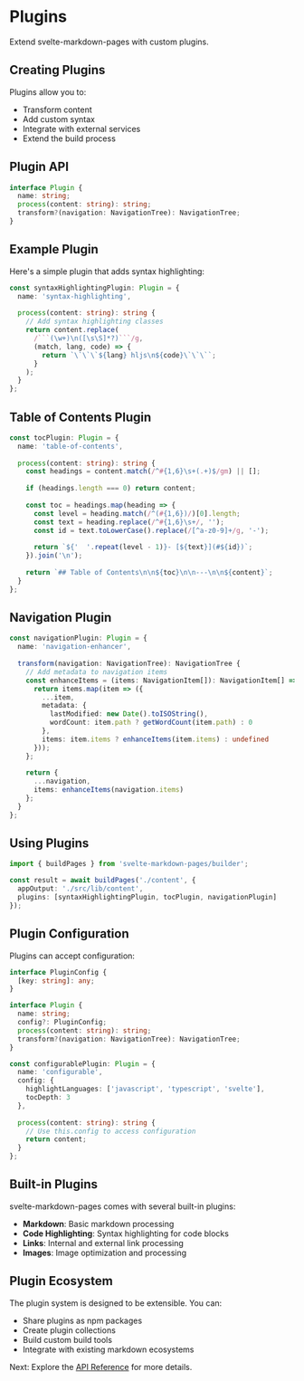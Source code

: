 # Plugins

Extend svelte-markdown-pages with custom plugins.

## Creating Plugins

Plugins allow you to:

- Transform content
- Add custom syntax
- Integrate with external services
- Extend the build process

## Plugin API

```typescript
interface Plugin {
  name: string;
  process(content: string): string;
  transform?(navigation: NavigationTree): NavigationTree;
}
```

## Example Plugin

Here's a simple plugin that adds syntax highlighting:

```typescript
const syntaxHighlightingPlugin: Plugin = {
  name: 'syntax-highlighting',
  
  process(content: string): string {
    // Add syntax highlighting classes
    return content.replace(
      /```(\w+)\n([\s\S]*?)```/g,
      (match, lang, code) => {
        return `\`\`\`${lang} hljs\n${code}\`\`\``;
      }
    );
  }
};
```

## Table of Contents Plugin

```typescript
const tocPlugin: Plugin = {
  name: 'table-of-contents',
  
  process(content: string): string {
    const headings = content.match(/^#{1,6}\s+(.+)$/gm) || [];
    
    if (headings.length === 0) return content;
    
    const toc = headings.map(heading => {
      const level = heading.match(/^(#{1,6})/)[0].length;
      const text = heading.replace(/^#{1,6}\s+/, '');
      const id = text.toLowerCase().replace(/[^a-z0-9]+/g, '-');
      
      return `${'  '.repeat(level - 1)}- [${text}](#${id})`;
    }).join('\n');
    
    return `## Table of Contents\n\n${toc}\n\n---\n\n${content}`;
  }
};
```

## Navigation Plugin

```typescript
const navigationPlugin: Plugin = {
  name: 'navigation-enhancer',
  
  transform(navigation: NavigationTree): NavigationTree {
    // Add metadata to navigation items
    const enhanceItems = (items: NavigationItem[]): NavigationItem[] => {
      return items.map(item => ({
        ...item,
        metadata: {
          lastModified: new Date().toISOString(),
          wordCount: item.path ? getWordCount(item.path) : 0
        },
        items: item.items ? enhanceItems(item.items) : undefined
      }));
    };
    
    return {
      ...navigation,
      items: enhanceItems(navigation.items)
    };
  }
};
```

## Using Plugins

```typescript
import { buildPages } from 'svelte-markdown-pages/builder';

const result = await buildPages('./content', {
  appOutput: './src/lib/content',
  plugins: [syntaxHighlightingPlugin, tocPlugin, navigationPlugin]
});
```

## Plugin Configuration

Plugins can accept configuration:

```typescript
interface PluginConfig {
  [key: string]: any;
}

interface Plugin {
  name: string;
  config?: PluginConfig;
  process(content: string): string;
  transform?(navigation: NavigationTree): NavigationTree;
}

const configurablePlugin: Plugin = {
  name: 'configurable',
  config: {
    highlightLanguages: ['javascript', 'typescript', 'svelte'],
    tocDepth: 3
  },
  
  process(content: string): string {
    // Use this.config to access configuration
    return content;
  }
};
```

## Built-in Plugins

svelte-markdown-pages comes with several built-in plugins:

- **Markdown**: Basic markdown processing
- **Code Highlighting**: Syntax highlighting for code blocks
- **Links**: Internal and external link processing
- **Images**: Image optimization and processing

## Plugin Ecosystem

The plugin system is designed to be extensible. You can:

- Share plugins as npm packages
- Create plugin collections
- Build custom build tools
- Integrate with existing markdown ecosystems

Next: Explore the [API Reference](../api/builder.md) for more details.
